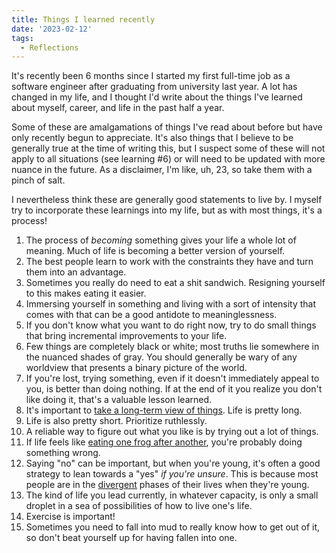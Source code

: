 ```yaml
---
title: Things I learned recently
date: '2023-02-12'
tags:
  - Reflections
---
```


It's recently been 6 months since I started my first full-time job as a software engineer after graduating from university last year. A lot has changed in my life, and I thought I'd write about the things I've learned about myself, career, and life in the past half a year. 

Some of these are amalgamations of things I've read about before but have only recently begun to appreciate. It's also things that I believe to be generally true at the time of writing this, but I suspect some of these will not apply to all situations (see learning #6) or will need to be updated with more nuance in the future. As a disclaimer, I'm like, uh, 23, so take them with a pinch of salt.

I nevertheless think these are generally good statements to live by. I myself try to incorporate these learnings into my life, but as with most things, it's a process!

1. The process of *becoming* something gives your life a whole lot of meaning. Much of life is becoming a better version of yourself.
3. The best people learn to work with the constraints they have and turn them into an advantage.
4. Sometimes you really do need to eat a shit sandwich. Resigning yourself to this makes eating it easier.
5. Immersing yourself in something and living with a sort of intensity that comes with that can be a good antidote to meaninglessness.
6. If you don't know what you want to do right now, try to do small things that bring incremental improvements to your life.
8. Few things are completely black or white; most truths lie somewhere in the nuanced shades of gray. You should generally be wary of any worldview that presents a binary picture of the world.
9. If you're lost, trying something, even if it doesn't immediately appeal to you, is better than doing nothing. If at the end of it you realize you don't like doing it, that's a valuable lesson learned. 
10. It's important to [take a long-term view of things](https://norvig.com/21-days.html). Life is pretty long.
11. Life is also pretty short. Prioritize ruthlessly.
12. A reliable way to figure out what you like is by trying out a lot of things. 
13. If life feels like [eating one frog after another](https://experimentalhistory.substack.com/p/excuse-me-but-why-are-you-eating), you're probably doing something wrong.
14. Saying "no" can be important, but when you're young, it's often a good strategy to lean towards a "yes" *if you're unsure*. This is because most people are in the [divergent](https://thesephist.com/posts/focus/) phases of their lives when they're young.
15. The kind of life you lead currently, in whatever capacity, is only a small droplet in a sea of possibilities of how to live one's life.
16. Exercise is important!
17. Sometimes you need to fall into mud to really know how to get out of it, so don't beat yourself up for having fallen into one.
